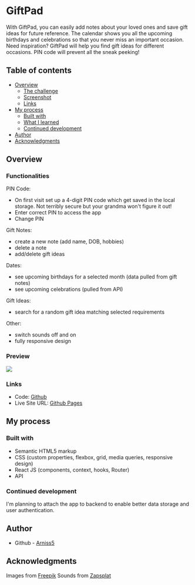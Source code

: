 # GiftPad
With GiftPad, you can easily add notes about your loved ones and save gift ideas for future reference. The calendar shows you all the upcoming birthdays and celebrations so that you never miss an important occasion. Need inspiration? GiftPad will help you find gift ideas for different occasions. PIN code will prevent all the sneak peeking!

## Table of contents

- [Overview](#overview)
  - [The challenge](#the-challenge)
  - [Screenshot](#screenshot)
  - [Links](#links)
- [My process](#my-process)
  - [Built with](#built-with)
  - [What I learned](#what-i-learned)
  - [Continued development](#continued-development)
- [Author](#author)
- [Acknowledgments](#acknowledgments)

## Overview

### Functionalities

PIN Code:
- On first visit set up a 4-digit PIN code which get saved in the local storage. Not terribly secure but your grandma won't figure it out!
- Enter correct PIN to access the app
- Change PIN

Gift Notes:
- create a new note (add name, DOB, hobbies)
- delete a note
- add/delete gift ideas

Dates:
- see upcoming birthdays for a selected month (data pulled from gift notes)
- see upcoming celebrations (pulled from API)

Gift Ideas:

- search for a random gift idea matching selected requirements

Other:
- switch sounds off and on
- fully responsive design


### Preview

![](./src/images/giftpad.gif)

### Links

- Code: [Github](https://github.com/Arniss5/giftpad)
- Live Site URL: [Github Pages](https://arniss5.github.io/giftpad)

## My process

### Built with

- Semantic HTML5 markup
- CSS (custom properties, flexbox, grid, media queries, responsive design)
- React JS (components, context, hooks, Router)
- API


### Continued development

I'm planning to attach the app to backend to enable better data storage and user authentication.

## Author

- Github - [Arniss5](https://github.com/Arniss5)

## Acknowledgments

Images from [Freepik](https://www.freepik.com/author/stories)
Sounds from [Zapsplat](https://www.zapsplat.com/)
